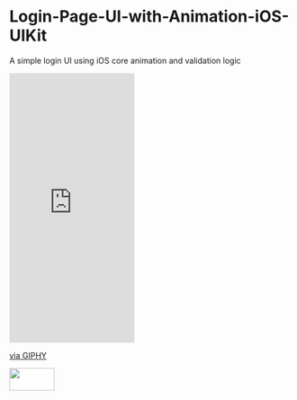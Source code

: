 # Login-Page-UI-with-Animation-iOS-UIKit
A simple login UI using iOS core animation and validation logic
<iframe src="https://giphy.com/embed/vqzUPxCquX7ZQi5ORz" width="222" height="480" frameBorder="0" class="giphy-embed" allowFullScreen></iframe><p><a href="https://giphy.com/gifs/vqzUPxCquX7ZQi5ORz">via GIPHY</a></p>

<img src="[https://media.giphy.com/media/vFKqnCdLPNOKc/giphy.gif](https://media.giphy.com/media/vqzUPxCquX7ZQi5ORz/giphy.gif)" width="80" height="40" />

